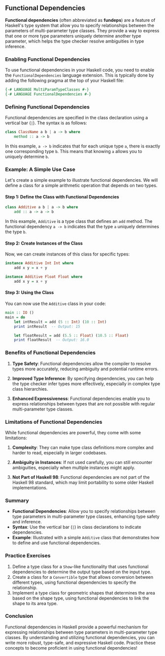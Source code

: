 ## Functional Dependencies

**Functional dependencies** (often abbreviated as **fundeps**) are a feature of Haskell's type system that allow you to specify relationships between the parameters of multi-parameter type classes. They provide a way to express that one or more type parameters uniquely determine another type parameter, which helps the type checker resolve ambiguities in type inference.

### Enabling Functional Dependencies

To use functional dependencies in your Haskell code, you need to enable the `FunctionalDependencies` language extension. This is typically done by adding the following pragma at the top of your Haskell file:

```haskell
{-# LANGUAGE MultiParamTypeClasses #-}
{-# LANGUAGE FunctionalDependencies #-}
```

### Defining Functional Dependencies

Functional dependencies are specified in the class declaration using a vertical bar (`|`). The syntax is as follows:

```haskell
class ClassName a b | a -> b where
    method :: a -> b
```

In this example, `a -> b` indicates that for each unique type `a`, there is exactly one corresponding type `b`. This means that knowing `a` allows you to uniquely determine `b`.

### Example: A Simple Use Case

Let's create a simple example to illustrate functional dependencies. We will define a class for a simple arithmetic operation that depends on two types.

#### Step 1: Define the Class with Functional Dependencies

```haskell
class Additive a b | a -> b where
    add :: a -> a -> b
```

In this example, `Additive` is a type class that defines an `add` method. The functional dependency `a -> b` indicates that the type `a` uniquely determines the type `b`.

#### Step 2: Create Instances of the Class

Now, we can create instances of this class for specific types:

```haskell
instance Additive Int Int where
    add x y = x + y

instance Additive Float Float where
    add x y = x + y
```

#### Step 3: Using the Class

You can now use the `Additive` class in your code:

```haskell
main :: IO ()
main = do
    let intResult = add (5 :: Int) (10 :: Int)
    print intResult  -- Output: 15

    let floatResult = add (5.5 :: Float) (10.5 :: Float)
    print floatResult  -- Output: 16.0
```

### Benefits of Functional Dependencies

1. **Type Safety**: Functional dependencies allow the compiler to resolve types more accurately, reducing ambiguity and potential runtime errors.

2. **Improved Type Inference**: By specifying dependencies, you can help the type checker infer types more effectively, especially in complex type class hierarchies.

3. **Enhanced Expressiveness**: Functional dependencies enable you to express relationships between types that are not possible with regular multi-parameter type classes.

### Limitations of Functional Dependencies

While functional dependencies are powerful, they come with some limitations:

1. **Complexity**: They can make type class definitions more complex and harder to read, especially in larger codebases.

2. **Ambiguity in Instances**: If not used carefully, you can still encounter ambiguities, especially when multiple instances might apply.

3. **Not Part of Haskell 98**: Functional dependencies are not part of the Haskell 98 standard, which may limit portability to some older Haskell implementations.

### Summary

- **Functional Dependencies**: Allow you to specify relationships between type parameters in multi-parameter type classes, enhancing type safety and inference.
- **Syntax**: Use the vertical bar (`|`) in class declarations to indicate dependencies.
- **Example**: Illustrated with a simple `Additive` class that demonstrates how to define and use functional dependencies.

### Practice Exercises

1. Define a type class for a `Show`-like functionality that uses functional dependencies to determine the output type based on the input type.
2. Create a class for a `Convertible` type that allows conversion between different types, using functional dependencies to specify the relationship.
3. Implement a type class for geometric shapes that determines the area based on the shape type, using functional dependencies to link the shape to its area type.

### Conclusion

Functional dependencies in Haskell provide a powerful mechanism for expressing relationships between type parameters in multi-parameter type classes. By understanding and utilizing functional dependencies, you can write more robust, type-safe, and expressive Haskell code. Practice these concepts to become proficient in using functional dependencies!
